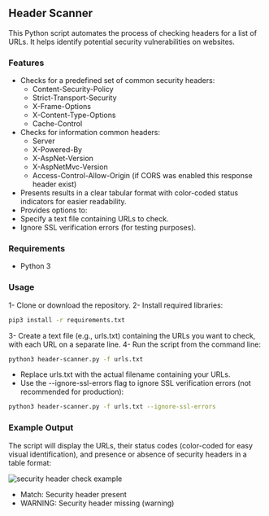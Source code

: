## Header Scanner
This Python script automates the process of checking headers for a list of URLs. It helps identify potential security vulnerabilities on websites.


### Features
- Checks for a predefined set of common security headers:
  - Content-Security-Policy
  - Strict-Transport-Security
  - X-Frame-Options
  - X-Content-Type-Options
  - Cache-Control
- Checks for information common headers:
  - Server
  - X-Powered-By
  - X-AspNet-Version
  - X-AspNetMvc-Version
  - Access-Control-Allow-Origin (if CORS was enabled this response header exist) 
- Presents results in a clear tabular format with color-coded status indicators for easier readability.
- Provides options to:
- Specify a text file containing URLs to check.
- Ignore SSL verification errors (for testing purposes).

### Requirements
- Python 3
  
### Usage
1- Clone or download the repository.
2- Install required libraries:
```bash
pip3 install -r requirements.txt
```
3- Create a text file (e.g., urls.txt) containing the URLs you want to check, with each URL on a separate line.
4- Run the script from the command line:
```bash
python3 header-scanner.py -f urls.txt
```
- Replace urls.txt with the actual filename containing your URLs.
- Use the --ignore-ssl-errors flag to ignore SSL verification errors (not recommended for production):
```bash
python3 header-scanner.py -f urls.txt --ignore-ssl-errors
```
### Example Output
The script will display the URLs, their status codes (color-coded for easy visual identification), and presence or absence of security headers in a table format:

![security header check example](https://github.com/khshathra-BH/header-scanner/assets/129506375/cd91eb1e-1fec-4458-8502-497491f76427)




- Match: Security header present
- WARNING: Security header missing (warning)

  
